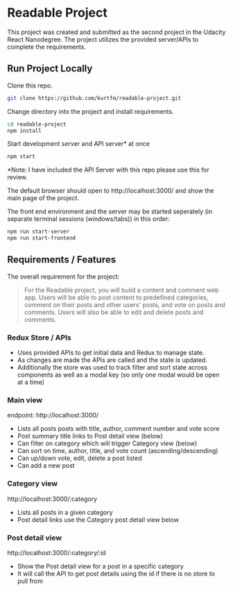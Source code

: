 # Readable Project

This project was created and submitted as the second project in the Udacity React Nanodegree.  The project utilizes the provided server/APIs to complete the requirements.


## Run Project Locally

Clone this repo.
```bash
git clone https://github.com/kurtfm/readable-project.git
```

Change directory into the project and install requirements.
```bash
cd readable-project
npm install
```

Start development server and API server* at once
```bash
npm start
```

*Note: I have included the API Server with this repo please use this for review.

The default browser should open to http://localhost:3000/ and show the main page of the project.

The front end environment and the server may be started seperately (in separate terminal sessions (windows/tabs)) in this order:
```bash
npm run start-server
npm run start-frontend
```

## Requirements / Features
The overall requirement for the project:
> For the Readable project, you will build a content and comment web app. Users will be able to post content to predefined categories, comment on their posts and other users' posts, and vote on posts and comments. Users will also be able to edit and delete posts and comments.

### Redux Store / APIs
- Uses provided APIs to get initial data and Redux to manage state.
- As changes are made the APIs are called and the state is updated.
- Additionally the store was used to track filter and sort state across components as well as a modal key (so only one modal would be open at a time)

### Main view
endpoint: http://localhost:3000/

- Lists all posts posts with title, author, comment number and vote score
- Post summary title links to Post detail view (below)
- Can filter on category which will trigger Category view (below)
- Can sort on time, author, title, and vote count (ascending/descending)
- Can up/down vote, edit, delete a post listed
- Can add a new post


### Category view
http://localhost:3000/:category

- Lists all posts in a given category
- Post detail links use the Category post detail view below

### Post detail view
http://localhost:3000/:category/:id

- Show the Post detail view for a post in a specific category
- It will call the API to get post details using the id if there is no store to pull from